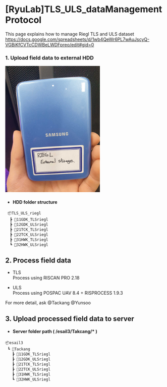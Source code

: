 # [RyuLab]TLS_ULS_dataManagementProtocol

This page explains how to manage Riegl TLS and ULS dataset  
https://docs.google.com/spreadsheets/d/1wb4QeWr6PL7wAuJscyQ-VGBiKfCVTcCDWBeLWDFpreo/edit#gid=0 

### 1. Upload field data to external HDD

<img src="fig/20231021_213259.jpg" width="300" height="400">  

  
 + #### HDD folder structure
```   
 📦TLS_ULS_riegl  
  ┣ 📂11GDK_TLSriegl  
  ┣ 📂12GDK_ULSriegl  
  ┣ 📂21TCK_TLSriegl  
  ┣ 📂22TCK_ULSriegl  
  ┣ 📂31HWK_TLSriegl  
  ┗ 📂32HWK_ULSriegl 
```
## 2. Process field data 
+ TLS  
  Process using RISCAN PRO 2.18
    
+ ULS  
  Process using POSPAC UAV 8.4 + RISPROCESS 1.9.3

For more detail, ask @Tackang @Yunsoo

## 3. Upload processed field data to server

+ #### Server folder path ( /esail3/Takcang/* )
```
📦esail3  
 ┗ 📂Tackang  
   ┣ 📂11GDK_TLSriegl  
   ┣ 📂12GDK_ULSriegl  
   ┣ 📂21TCK_TLSriegl  
   ┣ 📂22TCK_ULSriegl  
   ┣ 📂31HWK_TLSriegl  
   ┗ 📂32HWK_ULSriegl 
```


